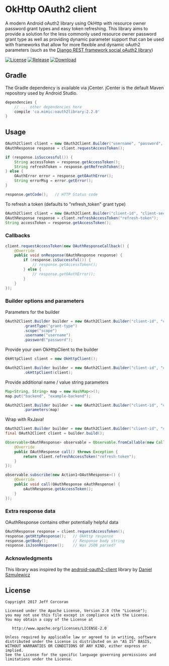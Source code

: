# OkHttp OAuth2 client

A modern Android oAuth2 library using OkHttp with resource owner password grant types and easy token refreshing.
This library aims to provide a solution for the less commonly used resource owner password grant type as well as providing dynamic parameter support that can be used with frameworks that allow for more flexible and dynamic oAuth2 parameters (such as the [Django REST framework social oAuth2 library](https://github.com/PhilipGarnero/django-rest-framework-social-oauth2))

[![License](https://img.shields.io/badge/License-Apache%202.0-yellow.svg)](https://opensource.org/licenses/Apache-2.0)
[![Release](https://jitpack.io/v/corcoran/okhttp-oauth2-client.svg)](https://jitpack.io/#corcoran/okhttp-oauth2-client)
[![Download](https://api.bintray.com/packages/corcoran/maven/ca.mimic%3Aoauth2library/images/download.svg) ](https://bintray.com/corcoran/maven/ca.mimic%3Aoauth2library/_latestVersion)

## Gradle

The Gradle dependency is available via jCenter. jCenter is the default Maven repository used by Android Studio.

```gradle
dependencies {
    // ... other dependencies here
    compile 'ca.mimic:oauth2library:2.2.0'
}
```

## Usage

```java
OAuth2Client client = new OAuth2Client.Builder("username", "password", "client-id", "client-secret", "site").build();
OAuthResponse response = client.requestAccessToken();

if (response.isSuccessful()) {
    String accessToken = response.getAccessToken();
    String refreshToken = response.getRefreshToken();
} else {
    OAuthError error = response.getOAuthError();
    String errorMsg = error.getError();
}

response.getCode();   // HTTP Status code
```

To refresh a token (defaults to "refresh_token" grant type)

```java
OAuth2Client client = new OAuth2Client.Builder("client-id", "client-secret", "site").build();
OAuthResponse response = client.refreshAccessToken("refresh-token");
String accessToken = response.getAccessToken();
```

### Callbacks

```java
client.requestAccessToken(new OAuthResponseCallback() {
    @Override
    public void onResponse(OAuthResponse response) {
        if (response.isSuccessful()) {
            // response.getAccessToken();
        } else {
            // response.getOAuthError();
        }
    }
});
```

### Builder options and parameters

Parameters for the builder

```java
OAuth2Client.Builder builder = new OAuth2Client.Builder("client-id", "client-secret", "site")
        .grantType("grant-type")
        .scope("scope")
        .username("username")
        .password("password");
```

Provide your own OkHttpClient to the builder

```java
OkHttpClient client = new OkHttpClient();

OAuth2Client.Builder builder = new OAuth2Client.Builder("client-id", "client-secret", "site")
        .okHttpClient(client);
```

Provide additional name / value string parameters

```java
Map<String, String> map = new HashMap<>();
map.put("backend", "example-backend");

OAuth2Client.Builder builder = new OAuth2Client.Builder("client-id", "client-secret", "site")
        .parameters(map)
```

Wrap with RxJava!

```java
OAuth2Client.Builder builder = new OAuth2Client.Builder("client-id", "client-secret", "http://localhost:8000/auth/token");
final OAuth2Client client = builder.build();

Observable<OAuthResponse> observable = Observable.fromCallable(new Callable<OAuthResponse>() {
    @Override
    public OAuthResponse call() throws Exception {
        return client.refreshAccessToken("refresh-token");
    }
});

observable.subscribe(new Action1<OAuthResponse>() {
    @Override
    public void call(OAuthResponse oAuthResponse) {
        oAuthResponse.getAccessToken();
    }
});
```

### Extra response data
OAuthResponse contains other potentially helpful data
```java
OAuthResponse response = client.requestAccessToken();
response.getHttpResponse();   // OkHttp response
response.getBody();           // Response body string
response.isJsonResponse();    // Was JSON parsed?
```

### Acknowledgments

This library was inspired by the [android-oauth2-client](https://github.com/danielsz/android-oauth2-client) library by [Daniel Szmulewicz](https://github.com/danielsz)

## License

```
Copyright 2017 Jeff Corcoran

Licensed under the Apache License, Version 2.0 (the "License");
you may not use this file except in compliance with the License.
You may obtain a copy of the License at

   http://www.apache.org/licenses/LICENSE-2.0

Unless required by applicable law or agreed to in writing, software
distributed under the License is distributed on an "AS IS" BASIS,
WITHOUT WARRANTIES OR CONDITIONS OF ANY KIND, either express or implied.
See the License for the specific language governing permissions and
limitations under the License.
```

